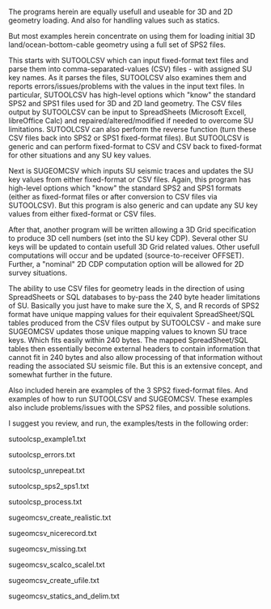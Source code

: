 The programs herein are equally usefull and useable for 3D and 2D geometry loading. And also for handling values such as statics. 

But most examples herein concentrate on using them for loading initial 3D land/ocean-bottom-cable geometry using a full set of SPS2 files.

This starts with SUTOOLCSV which can input fixed-format text files and parse them into comma-separated-values (CSV) files - with assigned SU key names.
As it parses the files, SUTOOLCSV also examines them and reports errors/issues/problems with the values in the input text files.
In particular, SUTOOLCSV has high-level options which "know" the standard SPS2 and SPS1 files used for 3D and 2D land geometry.
The CSV files output by SUTOOLCSV can be input to SpreadSheets (Microsoft Excell, libreOffice Calc) and repaired/altered/modified if needed to overcome SU limitations.
SUTOOLCSV can also perform the reverse function (turn these CSV files back into SPS2 or SPS1 fixed-format files).
But SUTOOLCSV is generic and can perform fixed-format to CSV and CSV back to fixed-format for other situations and any SU key values.

Next is SUGEOMCSV which inputs SU seismic traces and updates the SU key values from either fixed-format or CSV files. 
Again, this program has high-level options which "know" the standard SPS2 and SPS1 formats (either as fixed-format files or after conversion to CSV files via SUTOOLCSV).
But this program is also generic and can update any SU key values from either fixed-format or CSV files.

After that, another program will be written allowing a 3D Grid specification to produce 3D cell numbers (set into the SU key CDP). 
Several other SU keys will be updated to contain usefull 3D Grid related values. 
Other usefull computations will occur and be updated (source-to-receiver OFFSET). 
Further, a "nominal" 2D CDP computation option will be allowed for 2D survey situations.

The ability to use CSV files for geometry leads in the direction of using SpreadSheets or SQL databases to by-pass the 240 byte header limitations of SU.
Basically you just have to make sure the X, S, and R records of SPS2 format have unique mapping values for their equivalent SpreadSheet/SQL tables produced 
from the CSV files output by SUTOOLCSV - and make sure SUGEOMCSV updates those unique mapping values to known SU trace keys. Which fits easily within 240 bytes.
The mapped SpreadSheet/SQL tables then essentially become external headers to contain information that cannot fit in 240 bytes and also allow processing of
that information without reading the associated SU seismic file.      But this is an extensive concept, and somewhat further in the future.

Also included herein are examples of the 3 SPS2 fixed-format files. And examples of how to run SUTOOLCSV and SUGEOMCSV.
These examples also include problems/issues with the SPS2 files, and possible solutions.

I suggest you review, and run, the examples/tests in the following order:

sutoolcsp_example1.txt

sutoolcsp_errors.txt

sutoolcsp_unrepeat.txt

sutoolcsp_sps2_sps1.txt

sutoolcsp_process.txt


sugeomcsv_create_realistic.txt

sugeomcsv_nicerecord.txt

sugeomcsv_missing.txt

sugeomcsv_scalco_scalel.txt

sugeomcsv_create_ufile.txt

sugeomcsv_statics_and_delim.txt

